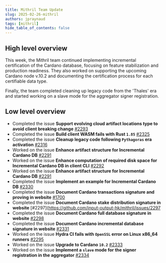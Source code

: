 ```yaml
---
title: Mithril Team Update
slug: 2025-02-26-mithril
authors: jpraynaud
tags: [mithril]
hide_table_of_contents: false
---
```


## High level overview

This week, the Mithril team continued implementing incremental certification of the Cardano database, focusing on feature stabilization and production readiness. They also worked on supporting the upcoming Cardano node v.10.2 and documenting the certification process for each certifiable data type.

Finally, the team completed cleaning up legacy code from the 'Thales' era and started working on a slave mode for the aggregator signer registration.

## Low level overview

- Completed the issue **Support evolving cloud artifact locations type to avoid client breaking change** [#2293](https://github.com/input-output-hk/mithril/issues/2293)
- Completed the issue **Build client WASM fails with Rust `1.85`** [#2325](https://github.com/input-output-hk/mithril/issues/2325)
- Completed the issue **Cleanup legacy code following `Pythagoras` era activation** [#2316](https://github.com/input-output-hk/mithril/issues/2316)
- Worked on the issue **Enhance artifact structure for Incremental Cardano DB** [#2291](https://github.com/input-output-hk/mithril/issues/2291)
- Worked on the issue **Enhance computation of required disk space for Incremental Cardano DB in client CLI** [#2292](https://github.com/input-output-hk/mithril/issues/2292)
- Worked on the issue **Enhance artifact structure for Incremental Cardano DB** [#2291](https://github.com/input-output-hk/mithril/issues/2291)
- Completed the issue **Implement an example for Incremental Cardano DB** [#2330](https://github.com/input-output-hk/mithril/issues/2330)
- Completed the issue **Document Cardano transactions signature and proving in website** [#1700](https://github.com/input-output-hk/mithril/issues/1700)
- Completed the issue **Document Cardano stake distribution signature in website** [#2297](https://github.com/input-output-hk/mithril/issues/2297
- Completed the issue **Document Cardano full database signature in website** [#2298](https://github.com/input-output-hk/mithril/issues/2298)
- Completed the issue **Document Cardano incremental database signature in website** [#2331](https://github.com/input-output-hk/mithril/issues/2331)
- Worked on the issue **Hydra CI fails with `OpenSSL` error on Linux x86_64 runners** [#2295](https://github.com/input-output-hk/mithril/issues/2295)
- Worked on the issue **Upgrade to Cardano `10.2`** [#2333](https://github.com/input-output-hk/mithril/issues/2333)
- Worked on the issue **Implement a `slave` mode for the signer registration in the aggregator** [#2334](https://github.com/input-output-hk/mithril/issues/2334)
